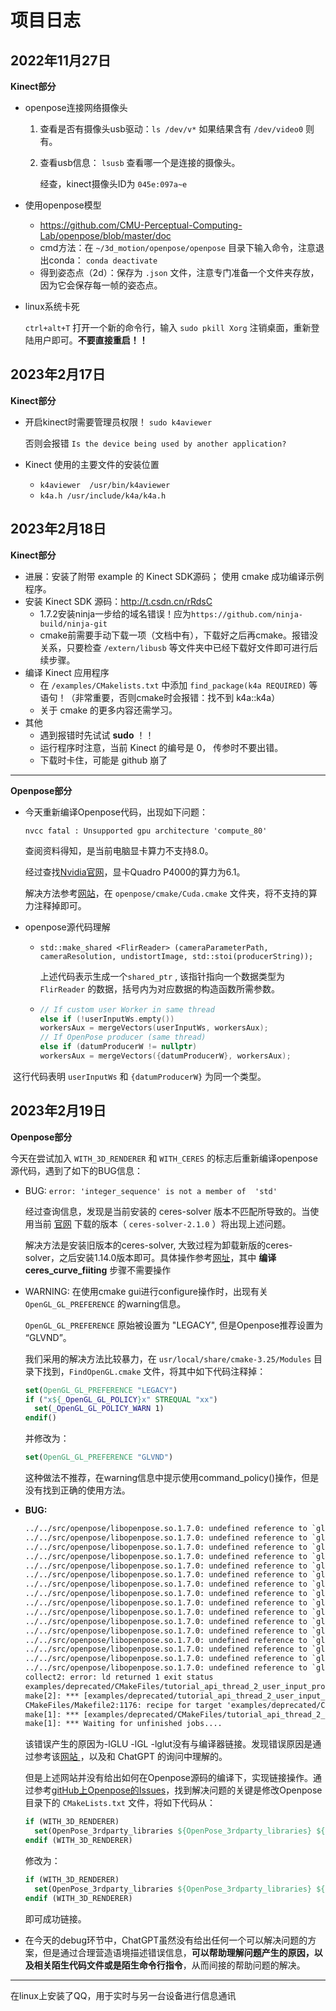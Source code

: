 # 项目日志

## 2022年11月27日

**Kinect部分**

* openpose连接网络摄像头

  1. 查看是否有摄像头usb驱动：`ls /dev/v*` 如果结果含有 `/dev/video0` 则有。

  2. 查看usb信息： `lsusb` 查看哪一个是连接的摄像头。

     经查，kinect摄像头ID为 `045e:097a~e` 

* 使用openpose模型

  * https://github.com/CMU-Perceptual-Computing-Lab/openpose/blob/master/doc
  * cmd方法：在 `~/3d_motion/openpose/openpose` 目录下输入命令，注意退出conda： `conda deactivate`
  * 得到姿态点（2d）：保存为 `.json` 文件，注意专门准备一个文件夹存放，因为它会保存每一帧的姿态点。

* linux系统卡死

  `ctrl+alt+T` 打开一个新的命令行，输入 `sudo pkill Xorg` 注销桌面，重新登陆用户即可。**不要直接重启！！** 

## 2023年2月17日

**Kinect部分**

* 开启kinect时需要管理员权限！ `sudo k4aviewer`

  否则会报错 `Is the device being used by another application?`

* Kinect 使用的主要文件的安装位置

  * `k4aviewer  /usr/bin/k4aviewer `
  * `k4a.h /usr/include/k4a/k4a.h`

## 2023年2月18日

**Kinect部分**

* 进展：安装了附带 example 的 Kinect SDK源码； 使用 cmake 成功编译示例程序。
* 安装 Kinect SDK 源码：http://t.csdn.cn/rRdsC
  * 1.7.2安装ninja一步给的域名错误！应为`https://github.com/ninja-build/ninja-git`
  * cmake前需要手动下载一项（文档中有），下载好之后再cmake。报错没关系，只要检查 `/extern/libusb` 等文件夹中已经下载好文件即可进行后续步骤。
* 编译 Kinect 应用程序
  * 在 `/examples/CMakelists.txt` 中添加 `find_package(k4a REQUIRED)` 等语句！（非常重要，否则cmake时会报错：找不到 k4a::k4a）
  * 关于 cmake 的更多内容还需学习。
* 其他
  * 遇到报错时先试试 **sudo** ！！
  * 运行程序时注意，当前 Kinect 的编号是 0， 传参时不要出错。
  * 下载时卡住，可能是 github 崩了

---

**Openpose部分**

- 今天重新编译Openpose代码，出现如下问题：

  ```
  nvcc fatal : Unsupported gpu architecture 'compute_80' 
  ```

  查阅资料得知，是当前电脑显卡算力不支持8.0。

  经过查找[Nvidia官网](https://developer.nvidia.com/cuda-gpus)，显卡Quadro P4000的算力为6.1。

  解决方法参考[网站](https://blog.csdn.net/haiy2011/article/details/128968934)，在 `openpose/cmake/Cuda.cmake` 文件夹，将不支持的算力注释掉即可。


- openpose源代码理解

  - `std::make_shared <FlirReader> (cameraParameterPath, cameraResolution, undistortImage, std::stoi(producerString));`

    上述代码表示生成一个`shared_ptr` , 该指针指向一个数据类型为 `FlirReader` 的数据，括号内为对应数据的构造函数所需参数。


  - ```c++
    // If custom user Worker in same thread
    else if (!userInputWs.empty())
    workersAux = mergeVectors(userInputWs, workersAux);
    // If OpenPose producer (same thread)
    else if (datumProducerW != nullptr)
    workersAux = mergeVectors({datumProducerW}, workersAux);
    ```

​			   这行代码表明 `userInputWs` 和 `{datumProducerW}` 为同一个类型。

## 2023年2月19日

**Openpose部分**

今天在尝试加入 `WITH_3D_RENDERER` 和 `WITH_CERES` 的标志后重新编译openpose源代码，遇到了如下的BUG信息：

- BUG:  `error: 'integer_sequence' is not a member of  'std'`

  经过查询信息，发现是当前安装的 ceres-solver 版本不匹配所导致的。当使用当前 [官网](http://ceres-solver.org/installation.html#linux) 下载的版本（ `ceres-solver-2.1.0` ）将出现上述问题。

  解决方法是安装旧版本的ceres-solver, 大致过程为卸载新版的ceres-solver，之后安装1.14.0版本即可。具体操作参考[网址](https://blog.csdn.net/qq_41586768/article/details/107541917)，其中 **编译ceres_curve_fiiting** 步骤不需要操作

- WARNING:  在使用cmake gui进行configure操作时，出现有关`OpenGL_GL_PREFERENCE` 的warning信息。

  `OpenGL_GL_PREFERENCE` 原始被设置为 "LEGACY", 但是Openpose推荐设置为 “GLVND”。

  我们采用的解决方法比较暴力，在 `usr/local/share/cmake-3.25/Modules` 目录下找到，`FindOpenGL.cmake` 文件，将其中如下代码注释掉：

  ```cmake
  set(OpenGL_GL_PREFERENCE "LEGACY")
  if ("x${_OpenGL_GL_POLICY}x" STREQUAL "xx")
  	set(_OpenGL_GL_POLICY_WARN 1)
  endif()
  ```

  并修改为：

  ```cmake
  set(OpenGL_GL_PREFERENCE "GLVND")
  ```

  这种做法不推荐，在warning信息中提示使用command_policy()操作，但是没有找到正确的使用方法。

- **BUG:** 

  ```xml
  ../../src/openpose/libopenpose.so.1.7.0: undefined reference to `glutSolidSphere'
  ../../src/openpose/libopenpose.so.1.7.0: undefined reference to `glutDisplayFunc'
  ../../src/openpose/libopenpose.so.1.7.0: undefined reference to `glutGetModifiers'
  ../../src/openpose/libopenpose.so.1.7.0: undefined reference to `glutLeaveMainLoop'
  ../../src/openpose/libopenpose.so.1.7.0: undefined reference to `glutInitWindowPosition'
  ../../src/openpose/libopenpose.so.1.7.0: undefined reference to `glutSwapBuffers'
  ../../src/openpose/libopenpose.so.1.7.0: undefined reference to `glutInitWindowSize'
  ../../src/openpose/libopenpose.so.1.7.0: undefined reference to `glutSolidCone'
  ../../src/openpose/libopenpose.so.1.7.0: undefined reference to `glutMouseFunc'
  ../../src/openpose/libopenpose.so.1.7.0: undefined reference to `glutMainLoopEvent'
  ../../src/openpose/libopenpose.so.1.7.0: undefined reference to `glutPostRedisplay'
  ../../src/openpose/libopenpose.so.1.7.0: undefined reference to `glutCreateWindow'
  ../../src/openpose/libopenpose.so.1.7.0: undefined reference to `glutInit'
  ../../src/openpose/libopenpose.so.1.7.0: undefined reference to `glutKeyboardFunc'
  ../../src/openpose/libopenpose.so.1.7.0: undefined reference to `glutMotionFunc'
  ../../src/openpose/libopenpose.so.1.7.0: undefined reference to `glutInitDisplayMode'
  collect2: error: ld returned 1 exit status
  examples/deprecated/CMakeFiles/tutorial_api_thread_2_user_input_processing_output_and_datum.bin.dir/build.make:176: recipe for target 'examples/deprecated/tutorial_api_thread_2_user_input_processing_output_and_datum.bin' failed
  make[2]: *** [examples/deprecated/tutorial_api_thread_2_user_input_processing_output_and_datum.bin] Error 1
  CMakeFiles/Makefile2:1176: recipe for target 'examples/deprecated/CMakeFiles/tutorial_api_thread_2_user_input_processing_output_and_datum.bin.dir/all' failed
  make[1]: *** [examples/deprecated/CMakeFiles/tutorial_api_thread_2_user_input_processing_output_and_datum.bin.dir/all] Error 2
  make[1]: *** Waiting for unfinished jobs....
  
  ```

  该错误产生的原因为-lGLU -lGL -lglut没有与编译器链接。发现错误原因是通过参考该[网站 ](https://community.khronos.org/t/error-undefined-reference/17579)，以及和 ChatGPT 的询问中理解的。

  但是上述网站并没有给出如何在Openpose源码的编译下，实现链接操作。通过参考[gitHub上Openpose的Issues](https://github.com/CMU-Perceptual-Computing-Lab/openpose/issues/440)，找到解决问题的关键是修改Openpose目录下的 `CMakeLists.txt` 文件，将如下代码从：

  ```cmake
  if (WITH_3D_RENDERER)
    set(OpenPose_3rdparty_libraries ${OpenPose_3rdparty_libraries} ${GLUT_LIBRARY} ${OPENGL_LIBRARIES})
  endif (WITH_3D_RENDERER) 
  ```

  修改为：

  ```cmake
  if (WITH_3D_RENDERER)
    set(OpenPose_3rdparty_libraries ${OpenPose_3rdparty_libraries} ${GLUT_LIBRARY} ${OPENGL_LIBRARIES} -lGLU -lGL -lglut)
  endif (WITH_3D_RENDERER) 
  ```

  即可成功链接。

- 在今天的debug环节中，ChatGPT虽然没有给出任何一个可以解决问题的方案，但是通过合理营造语境描述错误信息，**可以帮助理解问题产生的原因，以及相关陌生代码文件或是陌生命令行指令**，从而间接的帮助问题的解决。

---

在linux上安装了QQ，用于实时与另一台设备进行信息通讯